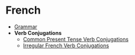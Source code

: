 # French

- [Grammar](./grammar/french-grammar.md)
- **Verb Conjugations**
  - [Common Present Tense Verb Conjugations](./verb-conjugations/common-present-tense-verb-conjugations.md)
  - [Irregular French Verb Conjugations](./verb-conjugations/irregular-french-verb-conjugations.md)
